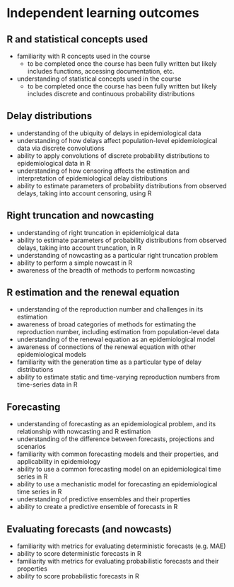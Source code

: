 # Independent learning outcomes

## R and statistical concepts used

- familiarity with R concepts used in the course
  - to be completed once the course has been fully written but likely includes functions, accessing documentation, etc.
- understanding of statistical concepts used in the course
  - to be completed once the course has been fully written but likely includes discrete and continuous probability distributions

## Delay distributions

- understanding of the ubiquity of delays in epidemiological data
- understanding of how delays affect population-level epidemiological data via discrete convolutions
- ability to apply convolutions of discrete probability distributions to epidemiological data in R
- understanding of how censoring affects the estimation and interpretation of epidemiological delay distributions
- ability to estimate parameters of probability distributions from observed delays, taking into account censoring, using R

## Right truncation and nowcasting

- understanding of right truncation in epidemiolgical data
- ability to estimate parameters of probability distributions from observed delays, taking into account truncation, in R
- understanding of nowcasting as a particular right truncation problem
- ability to perform a simple nowcast in R
- awareness of the breadth of methods to perform nowcasting

## R estimation and the renewal equation

- understanding of the reproduction number and challenges in its estimation
- awareness of broad categories of methods for estimating the reproduction number, including estimation from population-level data
- understanding of the renewal equation as an epidemiological model
- awareness of connections of the renewal equation with other epidemiological models
- familiarity with the generation time as a particular type of delay distributions
- ability to estimate static and time-varying reproduction numbers from time-series data in R

## Forecasting

- understanding of forecasting as an epidemiological problem, and its relationship with nowcasting and R estimation
- understanding of the difference between forecasts, projections and scenarios
- familiarity with common forecasting models and their properties, and applicability in epidemiology
- ability to use a common forecasting model on an epidemiological time series in R
- ability to use a mechanistic model for forecasting an epidemiological time series in R
- understanding of predictive ensembles and their properties
- ability to create a predictive ensemble of forecasts in R

## Evaluating forecasts (and nowcasts)

- familiarity with metrics for evaluating deterministic forecasts (e.g. MAE)
- ability to score deterministic forecasts in R
- familiarity with metrics for evaluating probabilistic forecasts and their properties
- ability to score probabilistic forecasts in R
